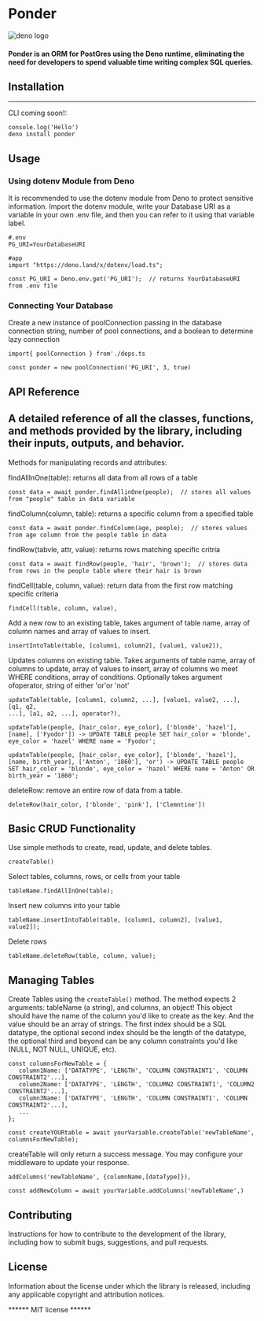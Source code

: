 # Ponder

![deno logo](https://d2908q01vomqb2.cloudfront.net/ca3512f4dfa95a03169c5a670a4c91a19b3077b4/2020/05/26/deno_mit-license_850x425.png)

#### Ponder is an ORM for PostGres using the Deno runtime, eliminating the need for developers to spend valuable time writing complex SQL queries.

## Installation

---
CLI coming soon!:
```
console.log('Hello')
deno install ponder
```

## Usage

### Using dotenv Module from Deno

It is recommended to use the dotenv module from Deno to protect sensitive information. Import the dotenv module, write your Database URI as a variable in your own .env file, and then you can refer to it using that variable label.

```
#.env
PG_URI=YourDatabaseURI

#app
import "https://deno.land/x/dotenv/load.ts";

const PG_URI = Deno.env.get('PG_URI');  // returns YourDatabaseURI from .env file

```


### Connecting Your Database

Create a new instance of poolConnection passing in the database connection
string, number of pool connections, and a boolean to determine lazy connection

```
import{ poolConnection } from'./deps.ts

const ponder = new poolConnection('PG_URI', 3, true)
```



## API Reference

## A detailed reference of all the classes, functions, and methods provided by the library, including their inputs, outputs, and behavior.

Methods for manipulating records and attributes:

findAllInOne(table): returns all data from all rows of a table

```
const data = await ponder.findAllinOne(people);  // stores all values from "people" table in data variable
```

findColumn(column, table): returns a specific column from a specified table

```
const data = await ponder.findColumn(age, people);  // stores values from age column from the people table in data
```

findRow(tabvle, attr, value): returns rows matching specific critria

```
const data = await findRow(people, 'hair', 'brown');  // stores data from rows in the people table where their hair is brown
```

findCell(table, column, value): return data from the first row matching specific
criteria

```
findCell(table, column, value),
```

Add a new row to an existing table, takes argument of table name, array of
column names and array of values to insert.

```
insertIntoTable(table, [column1, column2], [value1, value2]),
```

Updates columns on existing table. Takes arguments of table name, array of
columns to update, array of values to insert, array of columns wo meet WHERE
conditions, array of conditions. Optionally takes argument ofoperator, string of
either 'or'or 'not'

```
updateTable(table, [column1, column2, ...], [value1, value2, ...], [q1, q2,
...], [a1, a2, ...], operator?),

updateTable(people, [hair_color, eye_color], ['blonde', 'hazel'], [name], ['Fyodor']) -> UPDATE TABLE people SET hair_color = 'blonde', eye_color = 'hazel' WHERE name = 'Fyodor';

updateTable(people, [hair_color, eye_color], ['blonde', 'hazel'], [name, birth_year], ['Anton', '1860'], 'or') -> UPDATE TABLE people SET hair_color = 'blonde', eye_color = 'hazel' WHERE name = 'Anton' OR birth_year = '1860';
```

deleteRow: remove an entire row of data from a table.

```
deleteRow(hair_color, ['blonde', 'pink'], ['Clemntine'])
```

## Basic CRUD Functionality

Use simple methods to create, read, update, and delete tables.

```
createTable()
```

Select tables, columns, rows, or cells from your table

```
tableName.findAllInOne(table);
```

Insert new columns into your table

```
tableName.insertIntoTable(table, [column1, column2], [value1, value2]);
```

Delete rows

```
tableName.deleteRow(table, column, value);
```

## Managing Tables

Create Tables using the ```createTable()``` method. The method expects 2 arguments: tableName (a string), and columns, an object! This object should have the name of the column you'd like to create as the key. And the value should be an array of strings. The first index should be a SQL datatype, the optional second index should be the length of the datatype, the optional third and beyond can be any column constraints you'd like (NULL, NOT NULL, UNIQUE, etc).

```
const columnsForNewTable = {
   column1Name: ['DATATYPE', 'LENGTH', 'COLUMN CONSTRAINT1', 'COLUMN CONSTRAINT2'...],
   column2Name: ['DATATYPE', 'LENGTH', 'COLUMN2 CONSTRAINT1', 'COLUMN2 CONSTRAINT2'...],
   column3Name: ['DATATYPE', 'LENGTH', 'COLUMN CONSTRAINT1', 'COLUMN CONSTRAINT2'...],
   ...
};

const createYOURtable = await yourVariable.createTable('newTableName', columnsForNewTable);
```
createTable will only return a success message. You may configure your middleware to update your response.



```
addColumns('newTableName', {columnName,[dataType]}),

const addNewColumn = await yourVariable.addColumns('newTableName',)
```


## Contributing

Instructions for how to contribute to the development of the library, including
how to submit bugs, suggestions, and pull requests.

## License

Information about the license under which the library is released, including any
applicable copyright and attribution notices.

****** MIT license ******

